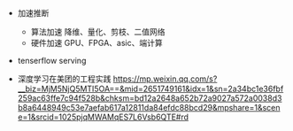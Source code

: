 - 加速推断
    - 算法加速
    降维、量化、剪枝、二值网络
    - 硬件加速
    GPU、FPGA、asic、端计算
- tenserflow serving


- 深度学习在美团的工程实践
https://mp.weixin.qq.com/s?__biz=MjM5NjQ5MTI5OA==&mid=2651749161&idx=1&sn=2a34bc1e36fbf259ac63ffe7c94f528b&chksm=bd12a2648a652b72a9027a572a0038d3b8a6448949c53e7aefab617a12811da84efdc88bcd29&mpshare=1&scene=1&srcid=1025pjqMWAMqES7L6Vsb6QTE#rd